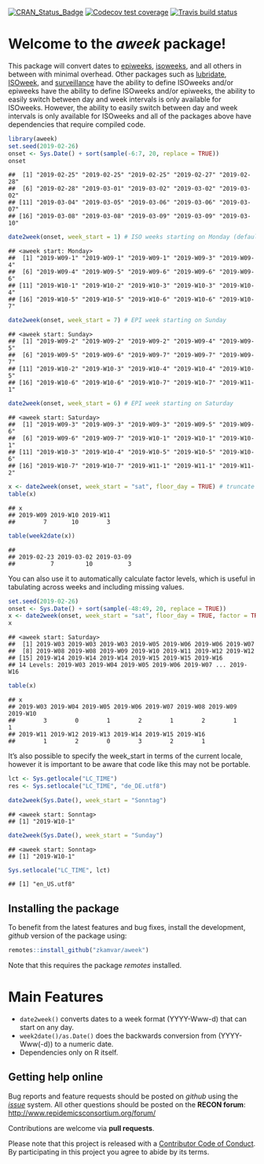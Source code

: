 
<!-- badges: start -->

[![CRAN\_Status\_Badge](http://www.r-pkg.org/badges/version/aweek)](https://cran.r-project.org/package=aweek)
[![Codecov test
coverage](https://codecov.io/gh/zkamvar/aweek/branch/master/graph/badge.svg)](https://codecov.io/gh/zkamvar/aweek?branch=master)
[![Travis build
status](https://travis-ci.org/zkamvar/aweek.svg?branch=master)](https://travis-ci.org/zkamvar/aweek)

<!-- badges: end -->

# Welcome to the *aweek* package\!

This package will convert dates to
[epiweeks](http://www.cmmcp.org/epiweek.htm),
[isoweeks](http://en.wikipedia.org/wiki/ISO_week_date), and all others
in between with minimal overhead. Other packages such as
[lubridate](https://github.com/tidyverse/lubridate),
[ISOweek](https://cran.r-project.org/package=ISOweek), and
[surveillance](http://surveillance.r-forge.r-project.org/) have the
ability to define ISOweeks and/or epiweeks have the ability to define
ISOweeks and/or epiweeks, the ability to easily switch between day and
week intervals is only available for ISOweeks. However, the ability to
easily switch between day and week intervals is only available for
ISOweeks and all of the packages above have dependencies that require
compiled code.

``` r
library(aweek)
set.seed(2019-02-26)
onset <- Sys.Date() + sort(sample(-6:7, 20, replace = TRUE))
onset
```

    ##  [1] "2019-02-25" "2019-02-25" "2019-02-25" "2019-02-27" "2019-02-28"
    ##  [6] "2019-02-28" "2019-03-01" "2019-03-02" "2019-03-02" "2019-03-02"
    ## [11] "2019-03-04" "2019-03-05" "2019-03-06" "2019-03-06" "2019-03-07"
    ## [16] "2019-03-08" "2019-03-08" "2019-03-09" "2019-03-09" "2019-03-10"

``` r
date2week(onset, week_start = 1) # ISO weeks starting on Monday (default)
```

    ## <aweek start: Monday>
    ##  [1] "2019-W09-1" "2019-W09-1" "2019-W09-1" "2019-W09-3" "2019-W09-4"
    ##  [6] "2019-W09-4" "2019-W09-5" "2019-W09-6" "2019-W09-6" "2019-W09-6"
    ## [11] "2019-W10-1" "2019-W10-2" "2019-W10-3" "2019-W10-3" "2019-W10-4"
    ## [16] "2019-W10-5" "2019-W10-5" "2019-W10-6" "2019-W10-6" "2019-W10-7"

``` r
date2week(onset, week_start = 7) # EPI week starting on Sunday
```

    ## <aweek start: Sunday>
    ##  [1] "2019-W09-2" "2019-W09-2" "2019-W09-2" "2019-W09-4" "2019-W09-5"
    ##  [6] "2019-W09-5" "2019-W09-6" "2019-W09-7" "2019-W09-7" "2019-W09-7"
    ## [11] "2019-W10-2" "2019-W10-3" "2019-W10-4" "2019-W10-4" "2019-W10-5"
    ## [16] "2019-W10-6" "2019-W10-6" "2019-W10-7" "2019-W10-7" "2019-W11-1"

``` r
date2week(onset, week_start = 6) # EPI week starting on Saturday
```

    ## <aweek start: Saturday>
    ##  [1] "2019-W09-3" "2019-W09-3" "2019-W09-3" "2019-W09-5" "2019-W09-6"
    ##  [6] "2019-W09-6" "2019-W09-7" "2019-W10-1" "2019-W10-1" "2019-W10-1"
    ## [11] "2019-W10-3" "2019-W10-4" "2019-W10-5" "2019-W10-5" "2019-W10-6"
    ## [16] "2019-W10-7" "2019-W10-7" "2019-W11-1" "2019-W11-1" "2019-W11-2"

``` r
x <- date2week(onset, week_start = "sat", floor_day = TRUE) # truncate to just the weeks
table(x)
```

    ## x
    ## 2019-W09 2019-W10 2019-W11 
    ##        7       10        3

``` r
table(week2date(x))
```

    ## 
    ## 2019-02-23 2019-03-02 2019-03-09 
    ##          7         10          3

You can also use it to automatically calculate factor levels, which is
useful in tabulating across weeks and including missing values.

``` r
set.seed(2019-02-26)
onset <- Sys.Date() + sort(sample(-48:49, 20, replace = TRUE))
x <- date2week(onset, week_start = "sat", floor_day = TRUE, factor = TRUE)
x
```

    ## <aweek start: Saturday>
    ##  [1] 2019-W03 2019-W03 2019-W03 2019-W05 2019-W06 2019-W06 2019-W07
    ##  [8] 2019-W08 2019-W08 2019-W09 2019-W10 2019-W11 2019-W12 2019-W12
    ## [15] 2019-W14 2019-W14 2019-W14 2019-W15 2019-W15 2019-W16
    ## 14 Levels: 2019-W03 2019-W04 2019-W05 2019-W06 2019-W07 ... 2019-W16

``` r
table(x)
```

    ## x
    ## 2019-W03 2019-W04 2019-W05 2019-W06 2019-W07 2019-W08 2019-W09 2019-W10 
    ##        3        0        1        2        1        2        1        1 
    ## 2019-W11 2019-W12 2019-W13 2019-W14 2019-W15 2019-W16 
    ##        1        2        0        3        2        1

It’s also possible to specify the week\_start in terms of the current
locale, however it is important to be aware that code like this may not
be portable.

``` r
lct <- Sys.getlocale("LC_TIME")
res <- Sys.setlocale("LC_TIME", "de_DE.utf8")

date2week(Sys.Date(), week_start = "Sonntag")
```

    ## <aweek start: Sonntag>
    ## [1] "2019-W10-1"

``` r
date2week(Sys.Date(), week_start = "Sunday")
```

    ## <aweek start: Sonntag>
    ## [1] "2019-W10-1"

``` r
Sys.setlocale("LC_TIME", lct)
```

    ## [1] "en_US.utf8"

## Installing the package

To benefit from the latest features and bug fixes, install the
development, *github* version of the package using:

``` r
remotes::install_github("zkamvar/aweek")
```

Note that this requires the package *remotes* installed.

# Main Features

  - `date2week()` converts dates to a week format (YYYY-Www-d) that can
    start on any day.
  - `week2date()/as.Date()` does the backwards conversion from
    (YYYY-Www(-d)) to a numeric date.
  - Dependencies only on R itself.

## Getting help online

Bug reports and feature requests should be posted on *github* using the
[*issue*](http://github.com/reconhub/aweek/issues) system. All other
questions should be posted on the **RECON forum**: <br>
<http://www.repidemicsconsortium.org/forum/>

Contributions are welcome via **pull requests**.

Please note that this project is released with a [Contributor Code of
Conduct](CONDUCT.md). By participating in this project you agree to
abide by its terms.

